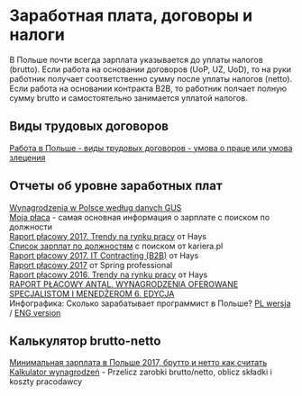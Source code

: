 # Заработная плата, договоры и налоги

В Польше почти всегда зарплата указывается до уплаты налогов (brutto). 
Если работа на основании договоров (UoP, UZ, UoD), то на руки работник получает соответственно сумму после уплаты налогов (netto). Если работа на основании контракта B2B, то работник полчает полную сумму brutto и самостоятельно занимается уплатой налогов.

## Виды трудовых договоров

[Работа в Польше - виды трудовых договоров - умова о праце или умова злецения](https://www.rupoland.com/documents/visa/79-umowa-o-prace)  

## Отчеты об уровне заработных плат

[Wynagrodzenia w Polsce według danych GUS](https://wynagrodzenia.pl/gus)  
[Moja płaca](https://wynagrodzenia.pl/moja-placa) - самая основная информация о зарплате с поиском по должности  
[Raport płacowy 2017. Trendy na rynku pracy](https://www.hays.pl/cs/groups/hays_common/documents/digitalasset/hays_1820967.pdf) от Hays  
[Список зарплат по должностям](https://www.kariera.pl/wynagrodzenia/) с поиском от kariera.pl  
[Raport płacowy 2017. IT Contracting (B2B)](https://reaktor.pwn.pl/wp-content/uploads/2016/12/Raport-p%C5%82acowy-Hays-ITC_20172017_IT.pdf) от Hays  
[Raport płacowy 2017](https://www.slideshare.net/jakubtabor/raport-spring-2017pl108) от Spring professional  
[Raport płacowy 2016. Trendy na rynku pracy](http://www.hrtrendy.pl/wp-content/uploads/2016/01/Raport_-placowy_2016_v3.pdf) от Hays  
[RAPORT PŁACOWY ANTAL. WYNAGRODZENIA OFEROWANE SPECJALISTOM I MENEDŻEROM 6. EDYCJA](http://bpcc.org.pl/uploads/ckeditor/attachments/11814/Antal_Salary_Report_2016.pdf)  
Инфографика: Сколько зарабатывает программист в Польше? [PL wersja](https://nofluffjobs.com/blog/wp-content/uploads/delightful-downloads/2017/12/INFOGRAFIKA_2017.png) / [ENG version](https://nofluffjobs.com/blog/wp-content/uploads/2017/12/INFOGRAFIKA_Zarobki-w-IT_Szpak-Anna_eng-01-min-1.jpg)

## Калькулятор brutto-netto

[Минимальная зарплата в Польше 2017, брутто и нетто как считать](https://www.rupoland.com/finances/business/59-zarplata2017)  
[Kalkulator wynagrodzeń](https://wynagrodzenia.pl/kalkulator-wynagrodzen) - Przelicz zarobki brutto/netto, oblicz składki i koszty pracodawcy